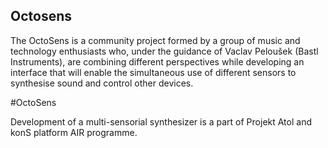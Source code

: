 ## Octosens

The OctoSens is a community project formed by a group of music and technology enthusiasts who, under the guidance of Vaclav Peloušek (Bastl Instruments), are combining different perspectives while developing an interface that will enable the simultaneous use of different sensors to synthesise sound and control other devices.

#OctoSens

Development of a multi-sensorial synthesizer is a part of Projekt Atol and konS platform AIR programme. 